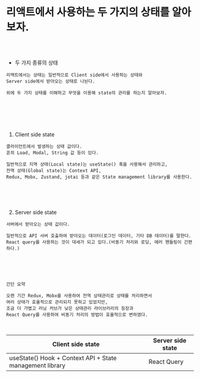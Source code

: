# 리액트에서 사용하는 두 가지의 상태를 알아보자.

<br />
<br />

* 두 가지 종류의 상태
```
리액트에서는 상태는 일반적으로 Client side에서 사용하는 상태와
Server side에서 받아오는 상태로 나뉜다.

위에 두 가지 상태를 이해하고 무엇을 이용해 state의 관리를 하는지 알아보자.
```

<br />
<br />
<br />
<br />

1. Client side state

```
클라이언트에서 발생하는 상태 값이다.
흔히 Load, Modal, String 값 등이 있다.

일반적으로 지역 상태(Local state)는 useState() 훅을 사용해서 관리하고,
전역 상태(Global state)는 Context API,
Redux, Mobx, Zustand, jotai 등과 같은 State management library를 사용한다.
```

<br />
<br />
<br />

2. Server side state

```
서버에서 받아오는 상태 값이다.

일반적으로 API 서버 호출하여 받아오는 데이터(로그인 데이터, 기타 DB 데이터)를 말한다.
React query를 사용하는 것이 대세가 되고 있다.(비동기 처리와 로딩, 에러 핸들링이 간편하다.)
```

<br />
<br />
<br />

`간단 요약`

```
오랜 기간 Redux, Mobx를 사용하여 전역 상태관리로 상태를 처리하면서 
여러 상태가 효율적으로 관리되지 못하고 있었지만,
조금 더 가볍고 러닝 커브가 낮은 상태관리 라이브러리의 등장과
React Query를 사용하여 비동기 처리의 방법이 효율적으로 변하였다.
```

<br />

| Client side state | Server side state |
|-------------------|-------------------|
| useState() Hook + Context API + State management library | React Query |
